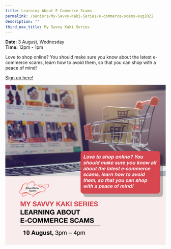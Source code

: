 ```yaml
---
title: Learning About E Commerce Scams
permalink: /seniors/My-Savvy-Kaki-Series/e-commerce-scams-aug2022
description: ""
third_nav_title: My Savvy Kaki Series
---
```

**Date:** 3 August, Wednesday
<br> **Time:** 12pm - 1pm

Love to shop online? You should make sure you know about the latest e-commerce scams, learn how to avoid them, so that you can shop with a peace of mind!

[Sign up here!](https://go.gov.sg/seniors-ecommercescam-aug10)

![free webinars on e-commerce scams for seniors](/images/Aug%202022/Seniors_10%20Aug.jpeg)